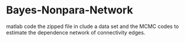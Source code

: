 # Bayes-Nonpara-Network

matlab code
the zipped file in clude a data set and the MCMC codes to estimate the dependence network of connectivity edges.
